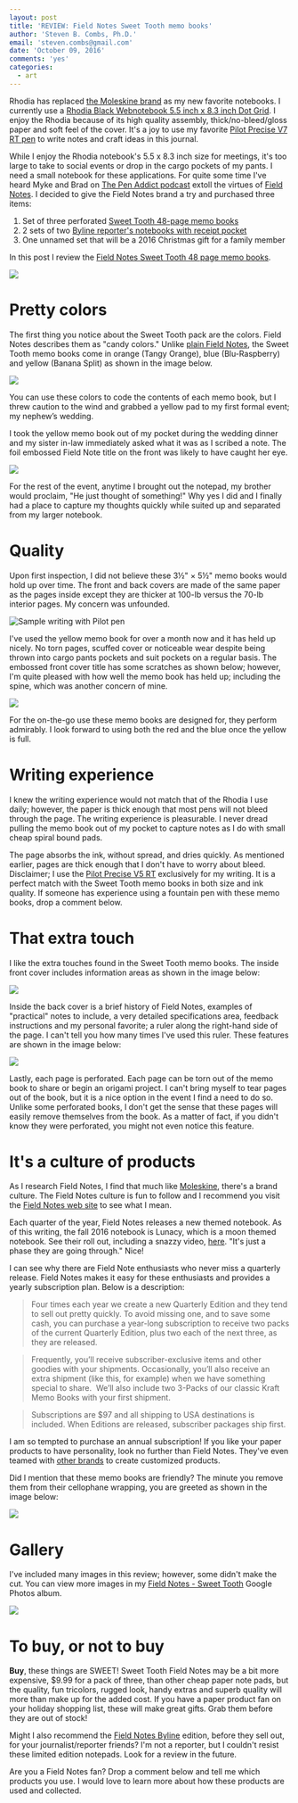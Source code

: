 ```yaml
---
layout: post
title: 'REVIEW: Field Notes Sweet Tooth memo books'
author: 'Steven B. Combs, Ph.D.'
email: 'steven.combs@gmail.com'
date: 'October 09, 2016'
comments: 'yes'
categories:
  - art
---
```

Rhodia has replaced [the Moleskine brand][1] as my new favorite notebooks. I currently use a [Rhodia Black Webnotebook 5.5 inch x 8.3 inch Dot Grid][2]. I enjoy the Rhodia because of its high quality assembly, thick/no-bleed/gloss paper and soft feel of the cover. It's a joy to use my favorite [Pilot Precise V7 RT pen][3] to write notes and craft ideas in this journal.

While I enjoy the Rhodia notebook's 5.5 x 8.3 inch size for meetings, it's too large to take to social events or drop in the cargo pockets of my pants. I need a small notebook for these applications. For quite some time I've heard Myke and Brad on [The Pen Addict podcast][4] extoll the virtues of [Field Notes][5]. I decided to give the Field Notes brand a try and purchased three items:

1. Set of three perforated [Sweet Tooth 48-page memo books][6]
2. 2 sets of two [Byline reporter's notebooks with receipt pocket][7]
3. One unnamed set that will be a 2016 Christmas gift for a family member

In this post I review the [Field Notes Sweet Tooth 48 page memo books][8].

![][image-1]

# Pretty colors
The first thing you notice about the Sweet Tooth pack are the colors. Field Notes describes them as "candy colors." Unlike [plain Field Notes][9], the Sweet Tooth memo books come in orange (Tangy Orange), blue (Blu-Raspberry) and yellow (Banana Split) as shown in the image below.

![][image-2]

You can use these colors to code the contents of each memo book, but I threw caution to the wind and grabbed a yellow pad to my first formal event; my nephew’s wedding.

I took the yellow memo book out of my pocket during the wedding dinner and my sister in-law immediately asked what it was as I scribed a note. The foil embossed Field Note title on the front was likely to have caught her eye.

![][image-3]

For the rest of the event, anytime I brought out the notepad, my brother would proclaim, "He just thought of something!" Why yes I did and I finally had a place to capture my thoughts quickly while suited up and separated from my larger notebook.

# Quality
Upon first inspection, I did not believe these 3½" × 5½" memo books would hold up over time. The front and back covers are made of the same paper as the pages inside except they are thicker at 100-lb versus the 70-lb interior pages. My concern was unfounded.

![][image-4]

I've used the yellow memo book for over a month now and it has held up nicely. No torn pages, scuffed cover or noticeable wear despite being thrown into cargo pants pockets and suit pockets on a regular basis. The embossed front cover title has some scratches as shown below; however, I'm quite pleased with how well the memo book has held up; including the spine, which was another concern of mine.

![][image-5]

For the on-the-go use these memo books are designed for, they perform admirably. I look forward to using both the red and the blue once the yellow is full.

# Writing experience
I knew the writing experience would not match that of the Rhodia I use daily; however, the paper is thick enough that most pens will not bleed through the page. The writing experience is pleasurable. I never dread pulling the memo book out of my pocket to capture notes as I do with small cheap spiral bound pads.

The page absorbs the ink, without spread, and dries quickly. As mentioned earlier, pages are thick enough that I don't have to worry about bleed. Disclaimer; I use the [Pilot Precise V5 RT][10] exclusively for my writing. It is a perfect match with the Sweet Tooth memo books in both size and ink quality. If someone has experience using a fountain pen with these memo books, drop a comment below.

# That extra touch
I like the extra touches found in the Sweet Tooth memo books. The inside front cover includes information areas as shown in the image below:

![][image-6]

Inside the back cover is a brief history of Field Notes, examples of "practical" notes to include, a very detailed specifications area, feedback instructions and my personal favorite; a ruler along the right-hand side of the page. I can't tell you how many times I've used this ruler. These features are shown in the image below:

![][image-7]

Lastly, each page is perforated. Each page can be torn out of the memo book to share or begin an origami project. I can't bring myself to tear pages out of the book, but it is a nice option in the event I find a need to do so. Unlike some perforated books, I don't get the sense that these pages will easily remove themselves from the book. As a matter of fact, if you didn't know they were perforated, you might not even notice this feature.

# It's a culture of products
As I research Field Notes, I find that much like [Moleskine][11], there's a brand culture. The Field Notes culture is fun to follow and I recommend you visit the [Field Notes web site][12] to see what I mean.

Each quarter of the year, Field Notes releases a new themed notebook. As of this writing, the fall 2016 notebook is Lunacy, which is a moon themed notebook. See their roll out, including a snazzy video, [here][13]. "It's just a phase they are going through." Nice!

I can see why there are Field Note enthusiasts who never miss a quarterly release. Field Notes makes it easy for these enthusiasts and provides a yearly subscription plan. Below is a description:

> Four times each year we create a new Quarterly Edition and they tend to sell out pretty quickly. To avoid missing one, and to save some cash, you can purchase a year-long subscription to receive two packs of the current Quarterly Edition, plus two each of the next three, as they are released.

> Frequently, you’ll receive subscriber-exclusive items and other goodies with your shipments. Occasionally, you’ll also receive an extra shipment (like this, for example) when we have something special to share.  We’ll also include two 3-Packs of our classic Kraft Memo Books with your first shipment.

> Subscriptions are $97 and all shipping to USA destinations is included. When Editions are released, subscriber packages ship first.

I am so tempted to purchase an annual subscription! If you like your paper products to have personality, look no further than Field Notes. They've even teamed with [other brands][14] to create customized products.

Did I mention that these memo books are friendly? The minute you remove them from their cellophane wrapping, you are greeted as shown in the image below:

![][image-8]

# Gallery
I've included many images in this review; however, some didn't make the cut. You can view more images in my [Field Notes - Sweet Tooth][15] Google Photos album.

![][image-9]

# To buy, or not to buy
**Buy**, these things are SWEET! Sweet Tooth Field Notes may be a bit more expensive, $9.99 for a pack of three, than other cheap paper note pads, but the quality, fun tricolors, rugged look, handy extras and superb quality will more than make up for the added cost. If you have a paper product fan on your holiday shopping list, these will make great gifts. Grab them before they are out of stock!

Might I also recommend the [Field Notes Byline][16] edition, before they sell out, for your journalist/reporter friends? I'm not a reporter, but I couldn't resist these limited edition notepads. Look for a review in the future.

Are you a Field Notes fan? Drop a comment below and tell me which products you use. I would love to learn more about how these products are used and collected.

[1]:	http://amzn.to/2cocbEJ
[2]:	http://amzn.to/2c3To2A
[3]:	http://amzn.to/2coiatd
[4]:	https://www.relay.fm/penaddict
[5]:	http://amzn.to/2cipGE5
[6]:	https://fieldnotesbrand.com/products/sweet-tooth
[7]:	https://fieldnotesbrand.com/products/byline
[8]:	http://amzn.to/2cn8bB2
[9]:	http://amzn.to/2dffUTx
[10]:	http://amzn.to/2e2dwzV
[11]:	http://www.moleskine.com/us/
[12]:	https://fieldnotesbrand.com/
[13]:	https://fieldnotesbrand.com/products/lunacy
[14]:	http://www.nixon.com/us/en/field-notes-3pk/C2483.html
[15]:	https://goo.gl/photos/f4ggkcHvhTqAZFSH6
[16]:	https://fieldnotesbrand.com/products/byline

[image-1]:	https://lh3.googleusercontent.com/DcIH96TuqwLhE5KmiJqA9pFQn6IzFOU-AC9P3dAC29SVylm5liSzU8VtUWmjRDCjvalTttb3YJMgB7Ql63lwRuAoctjIFOTvldSADFwgCNOyqWfPQ8YHkJr2mfGvXgEHkQ1Xkqifx3g7Acmqx2mjJuM76-2B3vzIaPhlKZuTtuoFpPJ4x_WSsePgKqvgl0llv3ij2oUe4Sy_0jLIhcMTNECQguCJnq3B3Stg0KdCfWX20AJLa_cHCXDUD-wgqOB2X8FfNu-SaYMxWJ1Ed6yjk5B6W2aGAYe557CNt8f1ycwUNIgzonLOURd4-zpsciQmQEcJHmR7U7KPK7rmaeVnG20KCeVO9ZCvaFDQnCaCT4CC529u65fF1OAYqdsapcucgrUsKQxc3YeqyMOmuuCKmeLgIyLqGBOwVY8oJtK8BAeGK49_JWAi9-eCaN3Ti34MEZq7sfEZdFdbJ4t-RiNHJS9L7K2X8sYuzvg9E4unXeJsNR7hGYRhK70B3EHkXbMUxSMLAzMmks1EJBALQm8Kp1Vw2VN0-imQ7XO1Ksx95N9K9-zaSfjucbLcbNGCH6lCwsUKVeEvAyNzpPi0dk7kPlJFFejmEjlnC7lnGNGz3zz5ibVRJA=s1226-no
[image-2]:	https://lh3.googleusercontent.com/Sem90uYcvcJFwj0UbUqUVAnvLfz8ASuCaQk5eqdKE7MnmqN7XpAp56KC7BDNbqpb1gl8Q9KDNkyC2ZXRqPt0NxygMVLCQEjEMqo9fFuz3tXwnWpWbmfohP8DX99qrFbWxAfqpORjlMRQ69A9DLvpaBTgoLg5IVBrfOL7oIppa4cW-eXQLrcXU4TNHY26wtLFZScHBqtycgwqAQv2jZ9QHID9Fz9D76iwVwhrRuOmUfM7T3WBfV9cQ1x1ci9hMwUb1dEtsfsCQFr07L96RsVaNim_vO6t6Qpf8I0XjO5Wmzg8SOdLTk9EBXdc--xVtPBCibC-_ilGJZbP_7AvPVKlqYHqifJvEFyr17lkerkUfNkt-m0vUMpZZwDO7s0vluezBzR4pNhB0JKe9DVbI5-aLQ7ew6tw-z-U8LVsrcIjNe0IqcGkmfDTiUmTF9Y0sSvHmu5CZGwkLd-wuXW-xa73xYQC_tM0BS9JwpAj_U2ZEzAnkqyXs1VI37BYKP-6mH7p_hDbu4ezmOHlztsKqlvJbSbBkBaxEQcNlZFlx9mQGaR4U3j2bv5paCefaKtjRU1fwCt9z8uZgwWXhSnQKd2q-eJWOQxy2U3on-u7kBqq5co3K9jURw=s1560-no
[image-3]:	https://lh3.googleusercontent.com/B9n9VozOMy9PXKHSbXqDpy8jeyqAIpwQGPcR2bbPY9w-OUP4h_XPC6qTXgUdICAzxVqypFeGLkevjIZxIHEvoRuFUVnRA2vtdotpof6vtpfCm2PGVrV1-c7aRxgxnbcCFdFi5Bxkv8gCo1Smte4yGM4HyGi8TM35e72UJgSd0Gd1E2E66q3FtjwcayordWmi0ubpwLT8o7q-EWYcbhkmnLq5l484yI0SNerOArldnyz0VCpC_GH85-dUyEU3V1ShgcnwZvA8we5CkRO5ThtrWLD6Q1fI2HMJ4WqLhQq8yKii35DoAd9lra70UcI8JQ98aN8cgXj0-lkTTwTFYSP6bvapRRU6rZMxeAB9EZTRTWA2d7sOl4boH6CgZYxdQWox3VGTR2unk6Sh4qTzhI45AogQ0b_kuZek2vIF5qBWVW8AbhbgpEduj0b1IPbRQ1WJcZG2gzzEXp_H3MsUz9gjrheh8iNCRQo5SvT7ZXVBSK5ePqAs19RnigZ6215nIKi4Vn87sRICTaLCd7ZH7MGKmWqmvOev6LkE25H4z_QK9fya-NSNaaO0c8www71zPhuuWPf9z8zQLRUevLDOqR75ROreW8zrmt12JRq5ez6QQTowniHJvw=s1560-no
[image-4]:	https://lh3.googleusercontent.com/Gx615YqZuGyBscE2c0EuFtaXBCPff9Pgc0obEnqN1Os10-f2vCER-uh_3beihKusxU20_dYr1do=w1635-h1226-no "Sample writing with Pilot pen"
[image-5]:	https://lh3.googleusercontent.com/ujgQqOV9YK4--0V6jwbQkS9CCd2SvxcoodJq6ZtsLMLK9aS2YTlA3Gn0gAJNXyLw64idWlOmUjQ=w1635-h1226-no
[image-6]:	https://lh3.googleusercontent.com/7FCiPqLHEEtGPmy6KRxEfkT480_PtWw4eDQbEc_7V2oXglZ1YJcKCmf7z85Jgcft6hQLeeeT5-YhbgXpHY-KO7hhzZZOga--fPG9UMBcZT759uS6SHqb7xx8ursKVZOZhVwo9fAoa3GRgcwKvYSAXMWi5IobWKbnKJxRKe8ASfjsXmMcb55bSdD-tA87XBkVzxAJGaARuU0ffE9xRm-oWXeXsJgIQJReXFyZCI_yv4T4wY8e0suxnQn01c7ajfUawRxXZdGG3LQPZKVG81jyV3843r_FD-ei0ifRYsX1YsxR2n6ZxMBNB5XPGryiqSWoCZct33cMGXmJofCVXr4mU56hIiv6WzUVPCh6KtwWYvpiu0aW5c8YBT6x43_f8Dm7i_PnRqSZUlMjYLQ522R2AE1_9v1acsP4VR2mohkFuHy-57fhWf0m168Y4gDezkZAAx2mY_hDqdAQoLu29_aw98avMRMHlK0T8N3MXMMK9Q_GhSFnpofnkQ-Cv9CWhbAqXUAONLqklZRk6TkWXHXM0kniWGc3e_PcrNtDdj0uISAzzcnrCJ2zugmKE0-qWyUg_R-9hEB-BiEmF1TeDAg0osHHeR8ztsg67Om7akTLpFGRha5wbw=s1226-no
[image-7]:	https://lh3.googleusercontent.com/z3nQHf3IJGlswI0xbP5Xlz4nAj1b0tox7vnhkn82RGQR3E_8dcsNcxp39DBRlM5e_AhBQkBeuwP_EDWWvgRdqjqHsDbY4dyT9vuq1mf-RStidHVi3By-c7kpsW1vzafe81TejuVcjjKMIvl1xcPsRbs2HiCy6fYnGrScaoZyF3Fq46rAWU0inwr_z9piLlXajjCQvTSNNy_pdNwzRhV3-DibB94HFpo4JNYSnurnIGQvpDva_4ahh15KLx2MNWhnHtq0tc-Yq6cX5drTfBns_6LhouvbK8iiz759zN9-Z-07NSj3sfV8LueIg1xQxVHIbhGVrPQrY4KpIfyo8iGA_M6RZTYRs0p4HRF7LtSKEKO8dxHP-VMHrf-fTWbchntDF4gA1uWMTsvI-9ZwM8cEcnY3w8SCin54PmZ07QvRy26g6E-kFsNawC5uE1Or0k8csobPfze3g3I3pGNC5rTqfftR9frmbnWfhODq8QrEzg5njyyo-iR62pygEOBZLkhE58_aF_60yT37mAp0jmjv_jt5symTgXPAPlVo0YICLOS_ORb9R1itYtJExnoC3jxRsdQm6Fx7VazesjCGPCj6U8YnTK0kx_GD2LUO-qCWsKykhSwcQg=s1226-no
[image-8]:	https://lh3.googleusercontent.com/jBc79TRRpzybG9hLawq4JCCrIadK1lgyPTyUHf_HJbhzxC4PRoMpGBHM2tfQM0xcvc5ZgVnRhi1O5Gmia16A0MuDZx5VfUGOeZA-am7gR5NHLPC4VmvutsosgciOvk6iV_Z4n999_WtVJjRJreCnOsqQmDWriVq9EGIpvsyW8duNRFSUU72mV2j8C8fZnO28b33m8SGgCjRT4y5juBDmzJwVfSqXSJGgPikU6dklUdXTj42o2iAWHO43dHfm8Bmi2SGhodejJnWHZ0xenljV9tZ8Fhzvm6GVmXbYSkrZn_zGtdU3ns6gLDkkj8m8qsIAoC2bpYVn4LHCNms-SXZ7FPKFyMphFeOg176FDwWVxIoG-Zm4NnJ_jmdoygHfeRxzp8v7Jtg3BqgH45iKFrtM6yjG-mvsLNUvYtgeipm0s9P6Wej6w1703JqLg2_wVLG8lNzGmcKWVT9AfV8KtJxqz0t8Je4emEZmuF_BRkzFdDfHyuNc-y1H3TCxqgVAB9De0E3LZvRhtktjDesPKjGFH2MFIKMHnLeZZSFcQGD-Z2dvEflT_YSl3e7hE5XGVuog1pwUYDUKADLOXj_z6U7nxnZvYpf5q7tVlwXCYlfhUZ9edPZe3w=s1177-no
[image-9]:	https://lh3.googleusercontent.com/CA338e5o2rIqZNQIyeCxBfgJcmnNgKac81QsLlHv_DCPMfgPC-F9VHwcVnswuAMk8fSq3Ele6IllDhOX9XHVMaXFhx2tgiB3rFSmaqSnVEd4cEachDdhTLjQ0ODprgwCCGK_jIkP_SvLOuVUb3FHXL2zk8ZtLH_R9qGmuSuqNpmK1Rcy5H5sZPUU9KVrYYy6O0WdtleklyvI-R7aKLRDBV3sN1dz3XST5FNQlmelp7Aq8MTC3G4QVlqc_vWYsVPgiaLn7zWCOs60ajiQB-2f7UouZckbqR8PUPDMGRVsYyiNAnOBozbHrJ84OVwmsAu5Pz-YHLS9wtvDuXmU_5J8M-UD5vOA0hLKgS7YJJGNaWtA6Mgto4QfELNKidBmW49qLoSRzbbNnVwFrfC0y8WO5U1F4DuloJouVyVdG7pasn7n1uA_LDrzIC4NOX9HtLU_tGo-ULYRKVBwv2QjnSYd_6Z8g-K_ipSsBOCRVnzswq1hqLD-Yek1rYbH-PsIauSpR8VmwnjV-8PAuU1uBz0ElDZp_TBrWbt6OXAfl25TWq4u0qtUbe7P3roSl3SIUEZ1a34VqAOD50CaMDG97mqIM1_euBZ5vgFexG70CQ9bdT8bC5xO1w=s1226-no
